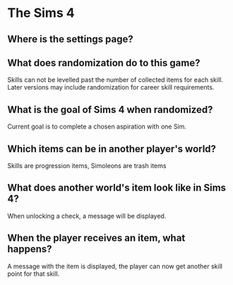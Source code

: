 # The Sims 4

## Where is the settings page?

## What does randomization do to this game?
Skills can not be levelled past the number of collected items for each skill. 
Later versions may include randomization for career skill requirements. 

## What is the goal of Sims 4 when randomized?
Current goal is to complete a chosen aspiration with one Sim. 

## Which items can be in another player's world?
Skills are progression items, Simoleons are trash items

## What does another world's item look like in Sims 4?
When unlocking a check, a message will be displayed.

## When the player receives an item, what happens?
A message with the item is displayed, the player can now get another skill point for that skill.